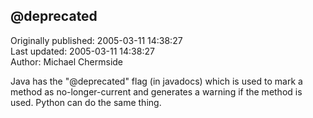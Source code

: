## @deprecated  
Originally published: 2005-03-11 14:38:27  
Last updated: 2005-03-11 14:38:27  
Author: Michael Chermside  
  
Java has the "@deprecated" flag (in javadocs) which is used to mark a method as no-longer-current and generates a warning if the method is used. Python can do the same thing.